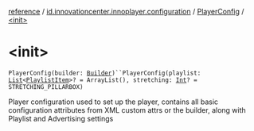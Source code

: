 [reference](../../index.md) / [id.innovationcenter.innoplayer.configuration](../index.md) / [PlayerConfig](index.md) / [&lt;init&gt;](./-init-.md)

# &lt;init&gt;

`PlayerConfig(builder: `[`Builder`](-builder/index.md)`)``PlayerConfig(playlist: `[`List`](https://kotlinlang.org/api/latest/jvm/stdlib/kotlin.collections/-list/index.html)`<`[`PlaylistItem`](../../id.innovationcenter.innoplayer.media.playlists/-playlist-item/index.md)`>? = ArrayList(), stretching: `[`Int`](https://kotlinlang.org/api/latest/jvm/stdlib/kotlin/-int/index.html)`? = STRETCHING_PILLARBOX)`

Player configuration used to set up the player, contains all basic configuration attributes from XML custom attrs or the builder, along with Playlist and Advertising settings

